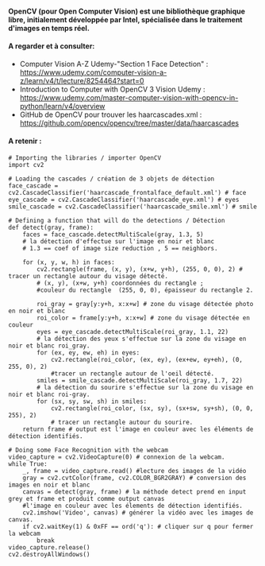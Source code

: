 
#### OpenCV (pour Open Computer Vision) est une bibliothèque graphique libre, initialement développée par Intel, spécialisée dans le traitement d'images en temps réel. 

#### A regarder et à consulter: 
* Computer Vision A-Z Udemy-"Section 1 Face Detection" : https://www.udemy.com/computer-vision-a-z/learn/v4/t/lecture/8254464?start=0
* Introduction to Computer with OpenCV 3 Vision Udemy : https://www.udemy.com/master-computer-vision-with-opencv-in-python/learn/v4/overview
* GitHub de OpenCV pour trouver les haarcascades.xml : https://github.com/opencv/opencv/tree/master/data/haarcascades

#### A retenir : 
```
# Importing the libraries / importer OpenCV 
import cv2 

# Loading the cascades / création de 3 objets de détection
face_cascade = cv2.CascadeClassifier('haarcascade_frontalface_default.xml') # face 
eye_cascade = cv2.CascadeClassifier('haarcascade_eye.xml') # eyes 
smile_cascade = cv2.CascadeClassifier('haarcascade_smile.xml') # smile 

# Defining a function that will do the detections / Détection
def detect(gray, frame):
    faces = face_cascade.detectMultiScale(gray, 1.3, 5) 
    # la détection d'effectue sur l'image en noir et blanc
    # 1.3 == coef of image size reduction , 5 == neighbors. 
    
    for (x, y, w, h) in faces:
        cv2.rectangle(frame, (x, y), (x+w, y+h), (255, 0, 0), 2) # tracer un rectangle autour du visage détecté. 
        # (x, y), (x+w, y+h) coordonnées du rectangle ; 
        #couleur du rectangle  (255, 0, 0), épaisseur du rectangle 2.
        
        roi_gray = gray[y:y+h, x:x+w] # zone du visage détectée photo en noir et blanc 
        roi_color = frame[y:y+h, x:x+w] # zone du visage détectée en couleur
        eyes = eye_cascade.detectMultiScale(roi_gray, 1.1, 22)
        # la détection des yeux s'effectue sur la zone du visage en noir et blanc roi_gray.
        for (ex, ey, ew, eh) in eyes:
            cv2.rectangle(roi_color, (ex, ey), (ex+ew, ey+eh), (0, 255, 0), 2) 
            #tracer un rectangle autour de l'oeil détecté.
        smiles = smile_cascade.detectMultiScale(roi_gray, 1.7, 22)
        # la détection du sourire s'effectue sur la zone du visage en noir et blanc roi-gray.
        for (sx, sy, sw, sh) in smiles:
            cv2.rectangle(roi_color, (sx, sy), (sx+sw, sy+sh), (0, 0, 255), 2)
            # tracer un rectangle autour du sourire. 
    return frame # output est l'image en couleur avec les éléments de détection identifiés. 

# Doing some Face Recognition with the webcam
video_capture = cv2.VideoCapture(0) # connexion de la webcam. 
while True:
    _, frame = video_capture.read() #lecture des images de la vidéo
    gray = cv2.cvtColor(frame, cv2.COLOR_BGR2GRAY) # conversion des images en noir et blanc
    canvas = detect(gray, frame) # la méthode detect prend en input grey et frame et produit comme output canvas
    #l'image en couleur avec les élements de détection identifiés. 
    cv2.imshow('Video', canvas) # générer la vidéo avec les images de canvas. 
    if cv2.waitKey(1) & 0xFF == ord('q'): # cliquer sur q pour fermer la webcam 
        break
video_capture.release()
cv2.destroyAllWindows()
```


